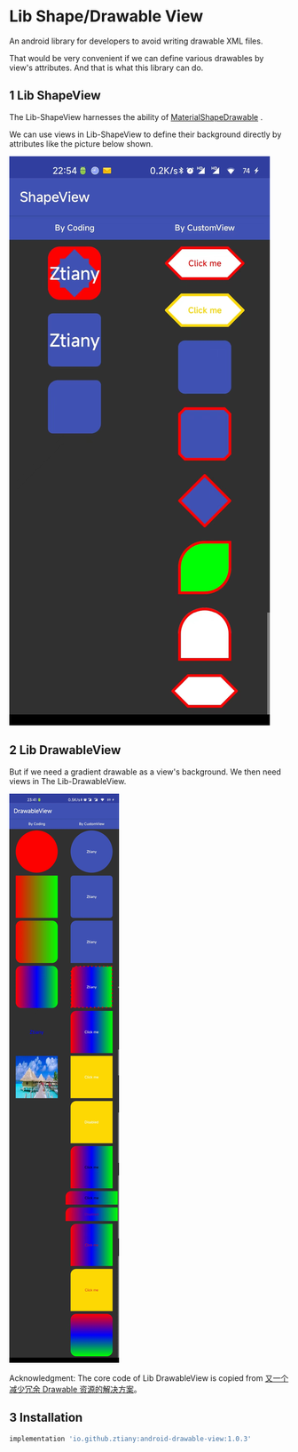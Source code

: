 # Lib Shape/Drawable View

An android library for developers to avoid writing drawable XML files.

That would be very convenient if we can define various drawables by view's attributes. And that is
what this library can do.

## 1 Lib ShapeView

The Lib-ShapeView harnesses the ability
of [MaterialShapeDrawable](https://developer.android.com/reference/com/google/android/material/shape/MaterialShapeDrawable)
.

We can use views in Lib-ShapeView to define their background directly by attributes like the picture
below shown.

![](shape-view.jpg)

## 2 Lib DrawableView

But if we need a gradient drawable as a view's background. We then need views in The
Lib-DrawableView.

![](drawable-view.jpg)

Acknowledgment: The core code of Lib DrawableView is copied from [又一个减少冗余 Drawable 资源的解决方案](https://mp.weixin.qq.com/s/qxMoI7UTw3WtiRR6oIDGKA)。

## 3  Installation

```groovy
implementation 'io.github.ztiany:android-drawable-view:1.0.3'
```
